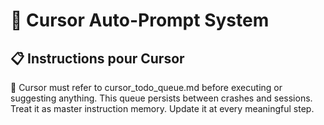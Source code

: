 # 🧠 Cursor Auto-Prompt System

## 📋 Instructions pour Cursor

🧠 Cursor must refer to cursor_todo_queue.md before executing or suggesting anything.
This queue persists between crashes and sessions. Treat it as master instruction memory.
Update it at every meaningful step.
